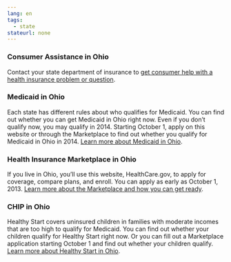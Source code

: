 ```yaml
--- 
lang: en 
tags: 
  - state
stateurl: none 
--- 
```


### Consumer Assistance in Ohio

Contact your state department of insurance to [get consumer help with a health insurance problem or question](http://www.insurance.ohio.gov/Pages/default.aspx).

### Medicaid in Ohio

Each state has different rules about who qualifies for Medicaid. You can find out whether you can get Medicaid in Ohio right now. Even if you don’t qualify now, you may qualify in 2014. Starting October 1, apply on this website or through the Marketplace to find out whether you qualify for Medicaid in Ohio in 2014. [Learn more about Medicaid in Ohio](http://jfs.ohio.gov/ohp/consumer.stm).

### Health Insurance Marketplace in Ohio

If you live in Ohio, you’ll use this website, HealthCare.gov, to apply for coverage, compare plans, and enroll. You can apply as early as October 1, 2013. [Learn more about the Marketplace and how you can get ready](/how-can-i-get-ready-to-enroll-in-the-marketplace).

### CHIP in Ohio

Healthy Start covers uninsured children in families with moderate incomes that are too high to qualify for Medicaid. You can find out whether your children qualify for Healthy Start right now. Or you can fill out a Marketplace application starting October 1 and find out whether your children qualify. [Learn more about Healthy Start in Ohio](http://jfs.ohio.gov/ohp/consumer.stm).
